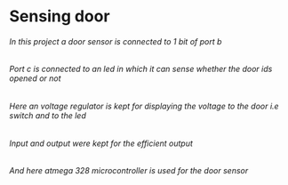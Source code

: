  # Sensing door
   ###### In this project a door sensor is connected to 1 bit of port b
   ###### Port c is connected to an led in which it can sense whether the door ids opened or not
   ###### Here an voltage regulator is kept for displaying the voltage to the door i.e switch and to the led
   ###### Input and output were kept for the efficient output 
   ###### And here atmega 328 microcontroller is used for the door sensor
    
